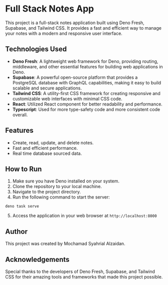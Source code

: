 # Full Stack Notes App

This project is a full-stack notes application built using Deno Fresh, Supabase, and Tailwind CSS. It provides a fast and efficient way to manage your notes with a modern and responsive user interface.

## Technologies Used

- **Deno Fresh**: A lightweight web framework for Deno, providing routing, middleware, and other essential features for building web applications in Deno.
- **Supabase**: A powerful open-source platform that provides a PostgreSQL database with GraphQL capabilities, making it easy to build scalable and secure applications.
- **Tailwind CSS**: A utility-first CSS framework for creating responsive and customizable web interfaces with minimal CSS code.
- **React**: Utilized React component for better readability and performance.
- **Typescript**: Used for more type-safety code and more consistent code overall.

## Features

- Create, read, update, and delete notes.
- Fast and efficient performance.
- Real time database sourced data.

## How to Run

1. Make sure you have Deno installed on your system.
2. Clone the repository to your local machine.
3. Navigate to the project directory.
4. Run the following command to start the server:
````shell
deno task serve
````
5. Access the application in your web browser at `http://localhost:8000`
## Author

This project was created by Mochamad Syahrial Alzaidan.

## Acknowledgements

Special thanks to the developers of Deno Fresh, Supabase, and Tailwind CSS for their amazing tools and frameworks that made this project possible.
